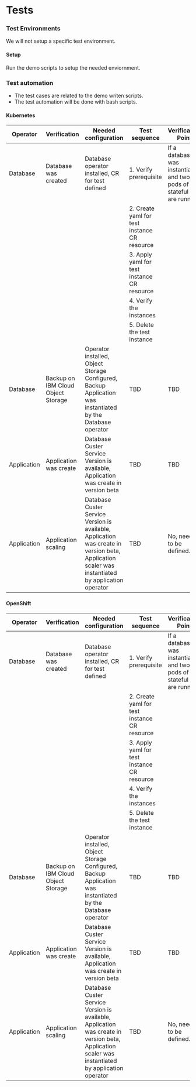 # Tests 

### Test Environments

We will not setup a specific test environment.

#### Setup 

Run the demo scripts to setup the needed enviornment.

### Test automation

* The test cases are related to the demo 
writen scripts.
* The test automation will be done with bash scripts.

#### Kubernetes

| Operator | Verification | Needed configuration | Test sequence | Verification Point |
| --- | --- | --- | --- | --- |
| Database | Database was created | Database operator installed, CR for test defined | 1. Verify prerequisite  | If a database was instantiated and two pods of the stateful set are running. | 
|  |  |  | 2. Create yaml for test instance CR resource |  |
|  |  |  | 3. Apply yaml for test instance CR resource |  |
|  |  |  | 4. Verify the instances |  |
|  |  |  | 5. Delete the test instance |  |
| Database | Backup on IBM Cloud Object Storage | Operator installed, Object Storage Configured, Backup Application was instantiated by the Database operator | TBD | TBD | No, needs to be defined. |
| Application | Application was create | Database Custer Service Version is available, Application was create in version beta | TBD |  TBD | No |
| Application | Application scaling| Database Custer Service Version is available, Application was create in version beta, Application scaler was instantiated by application operator | TBD | No, needs to be defined. |

#### OpenShift

| Operator | Verification | Needed configuration | Test sequence | Verification Point |
| --- | --- | --- | --- | --- |
| Database | Database was created | Database operator installed, CR for test defined | 1. Verify prerequisite  | If a database was instantiated and two pods of the stateful set are running. | 
|  |  |  | 2. Create yaml for test instance CR resource |  |
|  |  |  | 3. Apply yaml for test instance CR resource |  |
|  |  |  | 4. Verify the instances |  |
|  |  |  | 5. Delete the test instance |  |
| Database | Backup on IBM Cloud Object Storage | Operator installed, Object Storage Configured, Backup Application was instantiated by the Database operator | TBD | TBD | No, needs to be defined. |
| Application | Application was create | Database Custer Service Version is available, Application was create in version beta | TBD |  TBD | No |
| Application | Application scaling| Database Custer Service Version is available, Application was create in version beta, Application scaler was instantiated by application operator | TBD | No, needs to be defined. |


